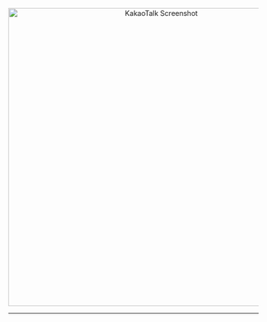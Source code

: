 <!-- 가운데 정렬 + width만 지정 -->
<p align="center">
  <img
    src="https://github.com/user-attachments/assets/e4ad4e28-7290-4e29-9ccf-b1c7b038b25c"
    width="600"
    alt="KakaoTalk Screenshot"
  />
</p>

---
